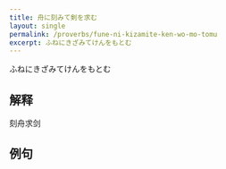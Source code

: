 ```yaml
---
title: 舟に刻みて剣を求む
layout: single
permalink: /proverbs/fune-ni-kizamite-ken-wo-mo-tomu
excerpt: ふねにきざみてけんをもとむ
---
```


ふねにきざみてけんをもとむ

## 解释

刻舟求剑

## 例句

